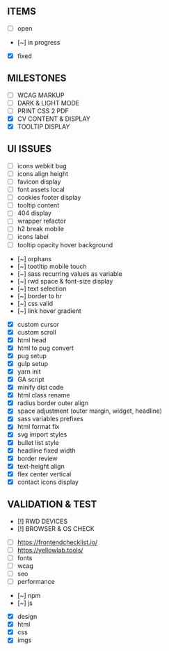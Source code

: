 ## ITEMS

- [ ] open
- [~] in progress
- [x] fixed

## MILESTONES

- [ ] WCAG MARKUP
- [ ] DARK & LIGHT MODE
- [ ] PRINT CSS 2 PDF
- [x] CV CONTENT & DISPLAY
- [x] TOOLTIP DISPLAY

## UI ISSUES

- [ ] icons webkit bug
- [ ] icons align height
- [ ] favicon display
- [ ] font assets local
- [ ] cookies footer display
- [ ] tooltip content
- [ ] 404 display
- [ ] wrapper refactor
- [ ] h2 break mobile
- [ ] icons label
- [ ] tooltip opacity hover background
- [~] orphans
- [~] tootltip mobile touch
- [~] sass recurring values as variable
- [~] rwd space & font-size display
- [~] text selection
- [~] border to hr
- [~] css valid
- [~] link hover gradient
- [x] custom cursor
- [x] custom scroll
- [x] html head
- [x] html to pug convert
- [x] pug setup
- [x] gulp setup
- [x] yarn init
- [x] GA script
- [x] minify dist code
- [x] html class rename
- [x] radius border outer align
- [x] space adjustment (outer margin, widget, headline)
- [x] sass variables prefixes
- [x] html format fix
- [x] svg import styles
- [x] bullet list style
- [x] headline fixed width
- [x] border review
- [x] text-height align
- [x] flex center vertical
- [x] contact icons display

## VALIDATION & TEST

- [!] RWD DEVICES
- [!] BROWSER & OS CHECK
- [ ] https://frontendchecklist.io/
- [ ] https://yellowlab.tools/
- [ ] fonts
- [ ] wcag
- [ ] seo
- [ ] performance
- [~] npm
- [~] js
- [x] design
- [x] html
- [x] css
- [x] imgs